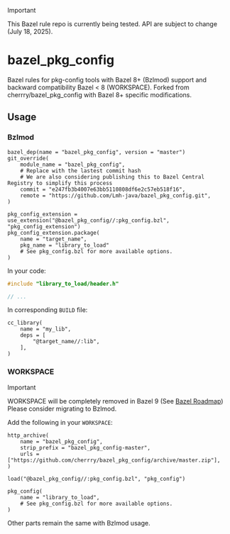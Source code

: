 > [!IMPORTANT]  
> This Bazel rule repo is currently being tested. API are subject to change (July 18, 2025).

# bazel_pkg_config

Bazel rules for pkg-config tools with Bazel 8+ (Bzlmod) support and backward compatibility Bazel < 8 (WORKSPACE).
Forked from cherrry/bazel_pkg_config with Bazel 8+ specific modifications.

## Usage

### Bzlmod
```bzl
bazel_dep(name = "bazel_pkg_config", version = "master")
git_override(
    module_name = "bazel_pkg_config",
    # Replace with the lastest commit hash
    # We are also considering publishing this to Bazel Central Registry to simplify this process
    commit = "e247fb3b4007e63bb5110808df6e2c57eb518f16",
    remote = "https://github.com/Lmh-java/bazel_pkg_config.git",
)

pkg_config_extension = use_extension("@bazel_pkg_config//:pkg_config.bzl", "pkg_config_extension")
pkg_config_extension.package(
    name = "target_name",
    pkg_name = "library_to_load"
    # See pkg_config.bzl for more available options.
)
```

In your code:

```cc
#include "library_to_load/header.h"

// ...
```

In corresponding `BUILD` file:

```bzl
cc_library(
    name = "my_lib",
    deps = [
        "@target_name//:lib",
    ],
)
```

### WORKSPACE
> [!IMPORTANT]  
> WORKSPACE will be completely removed in Bazel 9 (See [Bazel Roadmap](https://bazel.build/about/roadmap#full_transition_to_bzlmod))
> Please consider migrating to Bzlmod.

Add the following in your `WORKSPACE`:

```bzl
http_archive(
    name = "bazel_pkg_config",
    strip_prefix = "bazel_pkg_config-master",
    urls = ["https://github.com/cherrry/bazel_pkg_config/archive/master.zip"],
)

load("@bazel_pkg_config//:pkg_config.bzl", "pkg_config")

pkg_config(
    name = "library_to_load",
    # See pkg_config.bzl for more available options.
)
```

Other parts remain the same with Bzlmod usage.
